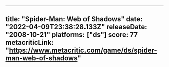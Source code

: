 
---
title: "Spider-Man: Web of Shadows"
date: "2022-04-09T23:38:28.133Z"
releaseDate: "2008-10-21"
platforms: ["ds"]
score: 77
metacriticLink: "https://www.metacritic.com/game/ds/spider-man-web-of-shadows"
---
